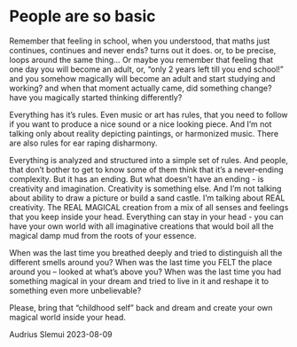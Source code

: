 # People are so basic

Remember that feeling in school, when you understood, that maths just continues, continues and never ends? turns out it does. or, to be precise, loops around the same thing… Or maybe you remember that feeling that one day you will become an adult, or, “only 2 years left till you end school!” and you somehow magically will become an adult and start studying and working? and when that moment actually came, did something change? have you magically started thinking differently?

Everything has it’s rules. Even music or art has rules, that you need to follow if you want to produce a nice sound or a nice looking piece. And I’m not talking only about reality depicting paintings, or harmonized music. There are also rules for ear raping disharmony.

Everything is analyzed and structured into a simple set of rules. And people, that don’t bother to get to know some of them think that it’s a never-ending complexity. But it has an ending. But what doesn’t have an ending - is creativity and imagination.
Creativity is something else. And I’m not talking about ability to draw a picture or build a sand castle. I’m talking about REAL creativity. The REAL MAGICAL creation from a mix of all senses and feelings that you keep inside your head. Everything can stay in your head - you can have your own world with all imaginative creations that would boil all the magical damp mud from the roots of your essence.

When was the last time you breathed deeply and tried to distinguish all the different smells around you? When was the last time you FELT the place around you – looked at what’s above you? When was the last time you had something magical in your dream and tried to live in it and reshape it to something even more unbelievable?

Please, bring that “childhood self” back and dream and create your own magical world inside your head.

Audrius
Slemui
2023-08-09
